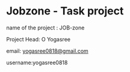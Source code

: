 # Jobzone - Task project
name of the project : JOB-zone 

Project Head: O Yogasree

email: yogasree0818@gmail.com

username:yogasree0818





